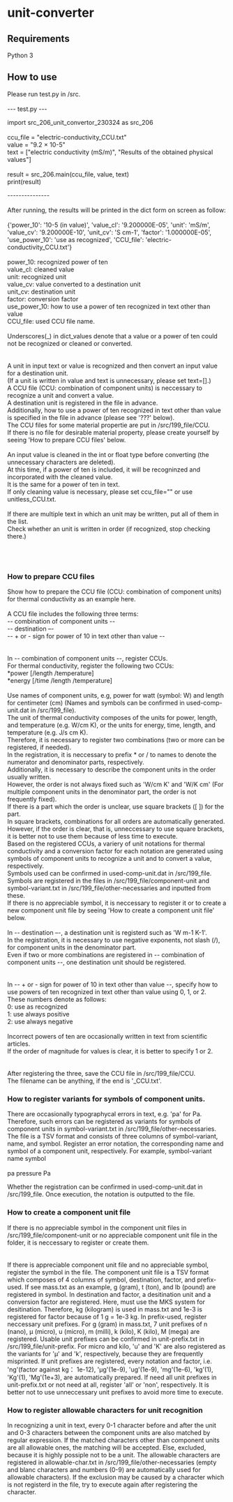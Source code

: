 # unit-converter


## Requirements
Python 3


## How to use
Please run test.py in /src.<br>
<br>
--- test.py ---<br>

import src_206_unit_convertor_230324 as src_206<br>
<br>
ccu_file = "electric-conductivity_CCU.txt"<br>
value = "9.2 × 10-5"<br>
text = ["electric conductivity (mS/m)", "Results of the obtained physical values"]<br>
<br>
result = src_206.main(ccu_file, value, text)<br>
print(result)<br>

---------------<br>
<br>
After running, the results will be printed in the dict form on screen as follow:<br>
<br>
{'power_10': '10-5 (in value)', 'value_cl': '9.200000E-05', 'unit': 'mS/m', 'value_cv': '9.200000E-10', 'unit_cv': 'S cm-1', 'factor': '1.000000E-05', 'use_power_10': 'use as recognized', 'CCU_file': 'electric-conductivity_CCU.txt'}<br>
<br>
power_10: recognized power of ten<br>
value_cl: cleaned value<br>
unit: recognized unit<br>
value_cv: value converted to a destination unit<br>
unit_cv: destination unit<br>
factor: conversion factor<br>
use_power_10: how to use a power of ten recognized in text other than value<br>
CCU_file: used CCU file name.<br>
<br>
Underscores(_) in dict_values denote that a value or a power of ten could not be recognized or cleaned or converted.<br>
<br>
<br>
A unit in input text or value is recognized and then convert an input value for a destination unit.<br>
(If a unit is written in value and text is unnecessary, please set text=[].) <br>
A CCU file (CCU: combination of component units) is neccessary to recognize a unit and convert a value.<br>
A destination unit is registered in the file in advance.<br>
Additionally, how to use a power of ten recognized in text other than value is specified in the file in advance  (please see '???' below).<br>
The CCU files for some material propertie are put in /src/199_file/CCU.<br>
If there is no file for desirable material property, please create yourself by seeing 'How to prepare CCU files' below. <br>
<br>
An input value is cleaned in the int or float type before converting (the unnecessary characters are deleted). <br>
At this time, if a power of ten is included, it will be recogninzed and incorporated with the cleaned value.<br>
It is the same for a power of ten in text. <br>
If only cleaning value is necessary, please set ccu_file="" or use unitless_CCU.txt.<br>
<br>
If there are multiple text in which an unit may be written, put all of them in the list.<br>
Check whether an unit is written in order (if recognized, stop checking there.)<br>
<br>
<br>
<br>
### How to prepare CCU files
Show how to prepare the CCU file (CCU: combination of component units) for thermal conductivity as an example here.
<br>
<br>
A CCU file includes the following three terms:<br>
-- combination of component units --<br>
-- destination –-<br>
-- + or - sign for power of 10 in text other than value --<br>
<br>
<br>
In -- combination of component units --, register CCUs.<br>
For thermal conductivity, register the following two CCUs:<br>
*power [/length /temperature]<br>
*energy [/time /length /temperature]<br>
<br>
Use names of component units, e.g, power for watt (symbol: W) and length for centimeter (cm) (Names and symbols can be confirmed in used-comp-unit.dat in /src/199_file).<br>
The unit of thermal conductivity composes of the units for power, length, and temperature (e.g. W/cm K), or the units for energy, time, length, and temperature (e.g. J/s cm K).<br>
Therefore, it is necessary to register two combinations (two or more can be registered, if needed).<br>
In the registration, it is neccessary to prefix * or / to names to denote the numerator and denominator parts, respectively.<br>
Additionally, it is necessary to describe the component units in the order usually written.<br>
However, the order is not always fixed such as 'W/cm K' and 'W/K cm' (For multiple component units in the denominator part, the order is not frequently fixed).<br>
If there is a part which the order is unclear, use square brackets ([ ]) for the part.<br>
In square brackets, combinations for all orders are automatically generated.<br>
However, if the order is clear, that is, unneccessary to use square brackets, it is better not to use them because of less time to execute.<br>
Based on the registered CCUs, a variery of unit notations for thermal conductivity and a conversion factor for each notation are generated using symbols of component units to recognize a unit and to convert a value, respectively.<br>
Symbols used can be confirmed in used-comp-unit.dat in /src/199_file.<br>
Symbols are registered in the files in /src/199_file/component-unit and symbol-variant.txt in /src/199_file/other-necessaries and inputted from these.<br>
If there is no appreciable symbol, it is neccessary to register it or to create a new component unit file by seeing 'How to create a component unit file' below.
<br>
<br>
In -- destination –-, a destination unit is registerd such as 'W m-1 K-1'.<br>
In the registration, it is necessary to use negative exponents, not slash (/), for component units in the denominator part.<br>
Even if two or more combinations are registered in -- combination of component units --, one destination unit should be registered.<br>
<br>
<br>
In -- + or - sign for power of 10 in text other than value --, specify how to use powers of ten recognized in text other than value using 0, 1, or 2.<br>
These numbers denote as follows:<br>
0: use as recognized<br>
1: use always positive<br>
2: use always negative<br>
<br>
Incorrect powers of ten are occasionally written in text from scientific articles.<br>
If the order of magnitude for values is clear, it is better to specify 1 or 2.<br>
<br>
<br>
After registering the three, save the CCU file in /src/199_file/CCU.<br>
The filename can be anything, if the end is '_CCU.txt'.<br>


### How to register variants for symbols of component units.
There are occasionally typographycal errors in text, e.g. 'pa' for Pa.
Therefore, such errors can be registered as variants for symbols of component units in symbol-variant.txt in /src/199_file/other-necessaries.
The file is a TSV format and consists of three columns of symbol-variant, name, and symbol.
Register an error notation, the corresponding name and symbol of a component unit, respectively.
For example,
symbol-variant	name	symbol<br>
<br>
pa	pressure	Pa<br>

Whether the registration can be confirmed in used-comp-unit.dat in /src/199_file.
Once execution, the notation is outputted to the file.


### How to create a component unit file
If there is no appreciable symbol in the component unit files in /src/199_file/component-unit or no appreciable component unit file in the folder, it is neccessary to register or create them.<br>
<br>
<br>
If there is appreciable component unit file and no appreciable symbol, register the symbol in the file.
The component unit file is a TSV format which composes of 4 columns of symbol, destination, factor, and prefix-used.
If see mass.txt as an example, g (gram), t (ton), and lb (pound) are registered in symbol.
In destination and factor, a desitination unit and a conversion factor are registered.
Here, must use the MKS system for desitination.
Therefore, kg (kilogram) is used in mass.txt and 1e-3 is registered for factor because of 1 g = 1e-3 kg.
In prefix-used, register neccessary unit prefixes.
For g (gram) in mass.txt, 7 unit prefixes of n (nano), µ (micro), u (micro), m (milli), k (kilo), K (kilo), M (mega) are registered.
Usable unit prefixes can be confirmed in unit-prefix.txt in /src/199_file/unit-prefix.
For micro and kilo, 'u' and 'K' are also registered as the variants for 'µ' and 'k', respectively, because they are frequently misprinted.
If unit prefixes are registered, every notation and factor, i.e. 'ng'(factor against kg： 1e-12), 'µg'(1e-9), 'ug'(1e-9), 'mg'(1e-6), 'kg'(1), 'Kg'(1), 'Mg'(1e+3), are automatically prepared.
If need all unit prefixes in unit-prefix.txt or not need at all, register 'all' or 'non', respectively.
It is better not to use unneccessary unit prefixes to avoid more time to execute.


### How to register allowable characters for unit recognition
In recognizing a unit in text, every 0-1 character before and after the unit and 0-3 characters between the component units are also matched by regular expression.
If the matched characters other than component units are all allowable ones, the matching will be accepted.
Else, excluded, because it is highly possiple not to be a unit.
The allowable characters are registered in allowable-char.txt in /src/199_file/other-necessaries (empty and blanc characters and numbers (0-9) are automatically used for allowable characters).
If the exclusion may be caused by a character which is not registerd in the file, try to execute again after registering the character.


